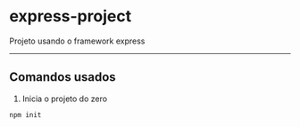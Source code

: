 # express-project

Projeto usando o framework express

---

## **Comandos usados**

1. Inicia o projeto do zero

```bash
npm init
```
